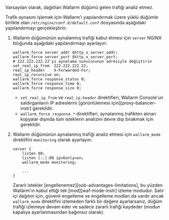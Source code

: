 Varsayılan olarak, dağıtılan Wallarm düğümü gelen trafiği analiz etmez.

Trafik aynasını işlemek için Wallarm'ı yapılandırmak üzere yüklü düğümle birlikte olan `/etc/nginx/conf.d/default.conf` dosyasında aşağıdaki yapılandırmayı gerçekleştirin:

1. Wallarm düğümünün aynalanmış trafiği kabul etmesi için `server` NGINX bloğunda aşağıdaki yapılandırmayı ayarlayın:

    ```
    wallarm_force server_addr $http_x_server_addr;
    wallarm_force server_port $http_x_server_port;
    # 222.222.222.22'yi aynalama sunucusunun adresiyle değiştirin
    set_real_ip_from  222.222.222.22;
    real_ip_header    X-Forwarded-For;
    real_ip_recursive on;
    wallarm_force response_status 0;
    wallarm_force response_time 0;
    wallarm_force response_size 0;
    ```

    * `set_real_ip_from` ve `real_ip_header` direktifleri, Wallarm Console'un saldırganların IP adreslerini [görüntülemesi için][proxy-balancer-instr] gereklidir.
    * `wallarm_force_response_*` direktifleri, aynalanmış trafikten alınan kopyalar dışında tüm isteklerin analizini devre dışı bırakmak için gereklidir.
1. Wallarm düğümünün aynalanmış trafiği analiz etmesi için `wallarm_mode` direktifini `monitoring` olarak ayarlayın:

    ```
    server {
        listen 80;
        listen [::]:80 ipv6only=on;
        wallarm_mode monitoring;

        ...
    }
    ```

    Zararlı istekler [engellenemez][oob-advantages-limitations], bu yüzden Wallarm'ın kabul ettiği tek [mod][waf-mode-instr] izleme modudur. Satır içi dağıtım için, güvenli engelleme ve engelleme modları da vardır ancak `wallarm_mode` direktifini izlemeden farklı bir değere ayarlarsanız, düğüm trafiği izlemeye devam eder ve sadece zararlı trafiği kaydeder (modun kapalıya ayarlanmasından bağımsız olarak).